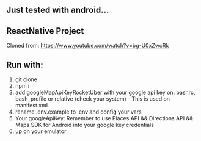 ## Just tested with android...

## ReactNative Project

Cloned from: https://www.youtube.com/watch?v=bg-U0xZwcRk

## Run with:
1. git clone
2. npm i
3. add googleMapApiKeyRocketUber with your google api key on: bashrc, bash_profile or relative (check your system) - This is used on manifest.xml
4. rename .env.example to .env and config your vars
5. Your googleApiKey: Remember to use Places API && Directions API && Maps SDK for Android into your google key credentials
6. up on your emulator